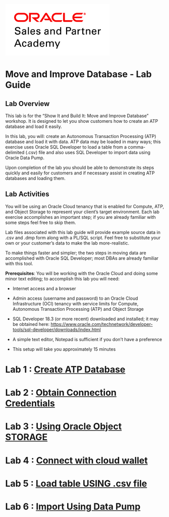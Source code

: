![](images/image1.png)

# Move and Improve Database - Lab Guide

## Lab Overview 

This lab is for the “Show It and Build It: Move and Improve Database”
workshop. It is designed to let you show customers how to create an ATP
database and load it easily.

In this lab, you will: create an Autonomous Transaction Processing (ATP)
database and load it with data. ATP data may be loaded in many ways;
this exercise uses Oracle SQL Developer to load a table from a
comma-delimited (.csv) file and also uses SQL Developer to import data
using Oracle Data Pump.

Upon completion of the lab you should be able to demonstrate its steps
quickly and easily for customers and if necessary assist in creating ATP
databases and loading them.

## Lab Activities 

You will be using an Oracle Cloud tenancy that is enabled for Compute,
ATP, and Object Storage to represent your client’s target environment.
Each lab exercise accomplishes an important step; if you are already
familiar with some steps feel free to skip them.

Lab files associated with this lab guide will provide example source
data in .csv and .dmp form along with a PL/SQL script. Feel free to
substitute your own or your customer’s data to make the lab
more-realistic.

To make things faster and simpler; the two steps in moving data are
accomplished with Oracle SQL Developer; most DBAs are already familiar
with this tool.

**Prerequisites**: You will be working with the Oracle Cloud and doing
some minor text editing; to accomplish this lab you will need:

  - Internet access and a browser

  - Admin access (username and password) to an Oracle Cloud
    Infrastructure (OCI) tenancy with service limits for Compute,
    Autonomous Transaction Processing (ATP) and Object Storage

  - SQL Developer 18.3 (or more recent) downloaded and installed; it may
    be obtained here:
    <https://www.oracle.com/technetwork/developer-tools/sql-developer/downloads/index.html>

  - A simple text editor, Notepad is sufficient if you don’t have a
    preference

  - This setup will take you approximately 15 minutes

## 

# Lab 1 : [Create ATP Database](Lab1.md)

# Lab 2 : [Obtain Connection Credentials](Lab2)

# Lab 3 : [Using Oracle Object STORAGE](Lab3)

# Lab 4 : [Connect with cloud wallet](Lab4)

# Lab 5 : [Load table USING .csv file](Lab5)

# Lab 6 : [Import Using Data Pump](Lab6)

